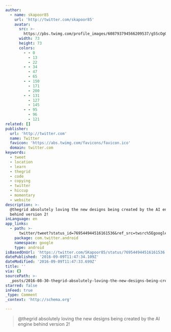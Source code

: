 ```yaml
---
author:
  - name: skapoor85
    url: 'http://twitter.com/skapoor85'
    avatar:
      src: >-
        https://pbs.twimg.com/profile_images/608793794566209537/g5ScOgOI_bigger.jpg
      width: 73
      height: 73
      colors:
        - - 0
          - 13
          - 22
        - - 34
          - 47
          - 65
        - - 150
          - 171
          - 200
        - - 131
          - 127
          - 145
        - - 95
          - 96
          - 121
related: []
publisher:
  url: 'http://twitter.com'
  name: Twitter
  favicon: 'https://abs.twimg.com/favicons/favicon.ico'
  domain: twitter.com
keywords:
  - tweet
  - location
  - learn
  - thegrid
  - code
  - copying
  - twitter
  - hiccup
  - momentary
  - website
description: >-
  @thegrid absolutely loving the new designs being created by the AI engine
  behind version 2!
inLanguage: en
app_links:
  - path: >-
      twitter/tweet?status_id=769544944516161536&ref_src=twsrc%5Egoogle%7Ctwcamp%5Eandroidseo%7Ctwgr%5Estatus%7Ctwterm%5E769544944516161536
    package: com.twitter.android
    namespace: google
    type: android
isBasedOnUrl: 'https://twitter.com/SKapoor85/status/769544944516161536'
datePublished: '2016-09-09T11:47:34.109Z'
dateModified: '2016-09-09T11:47:33.699Z'
title: ''
via: {}
sourcePath: >-
  _posts/2016-08-30-thegrid-absolutely-loving-the-new-designs-being-created-by.md
starred: false
inFeed: true
_type: Comment
_context: 'http://schema.org'

---
```

> @thegrid absolutely loving the new designs being created by the AI engine behind version 2!
